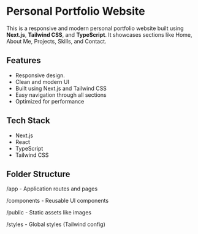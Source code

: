 # Personal Portfolio Website

This is a responsive and modern personal portfolio website built using **Next.js**, **Tailwind CSS**, and **TypeScript**. It showcases sections like Home, About Me, Projects, Skills, and Contact.

## Features

- Responsive design.
- Clean and modern UI
- Built using Next.js and Tailwind CSS
- Easy navigation through all sections
- Optimized for performance

## Tech Stack

- Next.js
- React
- TypeScript
- Tailwind CSS

## Folder Structure

/app - Application routes and pages

/components - Reusable UI components

/public - Static assets like images

/styles - Global styles (Tailwind config)
